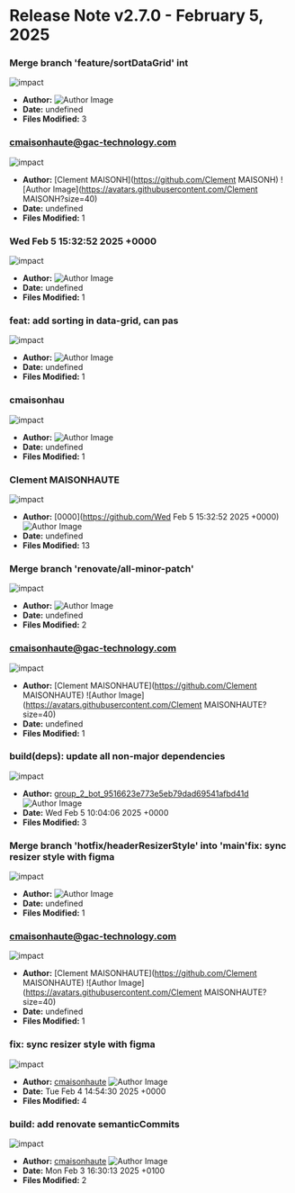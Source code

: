 # Release Note v2.7.0 - February 5, 2025


### Merge branch 'feature/sortDataGrid' int

![impact](https://img.shields.io/badge/impact-medium-yellow?style=flat-square)
- **Author:** [](#) ![Author Image](https://github.com/github.png?size=40)
- **Date:** undefined
- **Files Modified:** 3
    
### cmaisonhaute@gac-technology.com

![impact](https://img.shields.io/badge/impact-low-green?style=flat-square)
- **Author:** [Clement MAISONH](https://github.com/Clement MAISONH) ![Author Image](https://avatars.githubusercontent.com/Clement MAISONH?size=40)
- **Date:** undefined
- **Files Modified:** 1
    
### Wed Feb 5 15:32:52 2025 +0000

![impact](https://img.shields.io/badge/impact-low-green?style=flat-square)
- **Author:** [](#) ![Author Image](https://github.com/github.png?size=40)
- **Date:** undefined
- **Files Modified:** 1
    
### feat: add sorting in data-grid, can pas

![impact](https://img.shields.io/badge/impact-low-green?style=flat-square)
- **Author:** [](#) ![Author Image](https://github.com/github.png?size=40)
- **Date:** undefined
- **Files Modified:** 1
    
### cmaisonhau

![impact](https://img.shields.io/badge/impact-low-green?style=flat-square)
- **Author:** [](#) ![Author Image](https://github.com/github.png?size=40)
- **Date:** undefined
- **Files Modified:** 1
    
### Clement MAISONHAUTE

![impact](https://img.shields.io/badge/impact-high-red?style=flat-square)
- **Author:** [0000](https://github.com/Wed Feb 5 15:32:52 2025 +0000) ![Author Image](https://avatars.githubusercontent.com/0000?size=40)
- **Date:** undefined
- **Files Modified:** 13
    
### Merge branch 'renovate/all-minor-patch'

![impact](https://img.shields.io/badge/impact-medium-yellow?style=flat-square)
- **Author:** [](#) ![Author Image](https://github.com/github.png?size=40)
- **Date:** undefined
- **Files Modified:** 2
    
### cmaisonhaute@gac-technology.com

![impact](https://img.shields.io/badge/impact-low-green?style=flat-square)
- **Author:** [Clement MAISONHAUTE](https://github.com/Clement MAISONHAUTE) ![Author Image](https://avatars.githubusercontent.com/Clement MAISONHAUTE?size=40)
- **Date:** undefined
- **Files Modified:** 1
    
### build(deps): update all non-major dependencies

![impact](https://img.shields.io/badge/impact-medium-yellow?style=flat-square)
- **Author:** [group_2_bot_9516623e773e5eb79dad69541afbd41d](https://github.com/group_2_bot_9516623e773e5eb79dad69541afbd41d) ![Author Image](https://avatars.githubusercontent.com/group_2_bot_9516623e773e5eb79dad69541afbd41d?size=40)
- **Date:** Wed Feb 5 10:04:06 2025 +0000
- **Files Modified:** 3
    
### Merge branch 'hotfix/headerResizerStyle' into 'main'fix: sync resizer style with figma

![impact](https://img.shields.io/badge/impact-low-green?style=flat-square)
- **Author:** [](#) ![Author Image](https://github.com/github.png?size=40)
- **Date:** undefined
- **Files Modified:** 1
    
### cmaisonhaute@gac-technology.com

![impact](https://img.shields.io/badge/impact-low-green?style=flat-square)
- **Author:** [Clement MAISONHAUTE](https://github.com/Clement MAISONHAUTE) ![Author Image](https://avatars.githubusercontent.com/Clement MAISONHAUTE?size=40)
- **Date:** undefined
- **Files Modified:** 1
    
### fix: sync resizer style with figma

![impact](https://img.shields.io/badge/impact-medium-yellow?style=flat-square)
- **Author:** [cmaisonhaute](https://github.com/cmaisonhaute) ![Author Image](https://avatars.githubusercontent.com/cmaisonhaute?size=40)
- **Date:** Tue Feb 4 14:54:30 2025 +0000
- **Files Modified:** 4
    
### build: add renovate semanticCommits

![impact](https://img.shields.io/badge/impact-medium-yellow?style=flat-square)
- **Author:** [cmaisonhaute](https://github.com/cmaisonhaute) ![Author Image](https://avatars.githubusercontent.com/cmaisonhaute?size=40)
- **Date:** Mon Feb 3 16:30:13 2025 +0100
- **Files Modified:** 2
    
